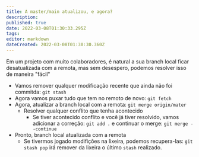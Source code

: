 ```yaml
---
title: A master/main atualizou, e agora?
description: 
published: true
date: 2022-03-08T01:30:33.295Z
tags: 
editor: markdown
dateCreated: 2022-03-08T01:30:30.360Z
---
```


Em um projeto com muito colaboradores, é natural a sua branch local ficar desatualizada com a remota, mas sem desespero, podemos resolver isso de maneira "fácil"
- Vamos remover qualquer modificação recente que ainda não foi commitda: `git stash`
- Agora vamos puxar tudo que tem no remoto de novo: `git fetch`
- Agora, atualizar a branch local com a remota: `git merge origin/mater`
	- Resolver qualquer conflito que tenha acontecido
		- Se tiver acontecido conflito e você já tiver resolvido, vamos adicionar a correção: `git add .` e continuar o merge: `git merge --continue`
- Pronto, branch local atualizada com a remota
	- Se tivermos jogado modifições na lixeira, podemos recupera-las: `git stash pop` irá remover da lixeira o último `stash` realizado.